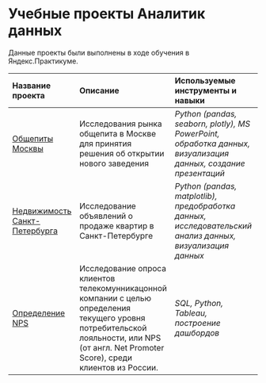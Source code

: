 # Учебные проекты Аналитик данных

Данные проекты были выполнены в ходе обучения в Яндекс.Практикуме.

| Название проекта | Описание | Используемые инструменты и навыки | Статус проекта | 
| :---------------------- | :---------------------- | :---------------------- | :---------------------- |
| [Общепиты Москвы](msk_obshepit) | Исследования рынка общепита в Москве для принятия решения об открытии нового заведения | *Python (pandas, seaborn, plotly), MS PowerPoint, обработка данных, визуализация данных, создание презентаций* | **Завершен**|
| [Недвижимость Санкт-Петербурга](spb_estate) | Исследование объявлений о продаже квартир в Санкт-Петербурге | *Python (pandas, matplotlib), предобработка данных, исследовательский анализ данных, визуализация данных* | **Завершен**|
| [Определение NPS](loyality_NPS) | Исследование опроса клиентов телекомунникацонной компании с целью определения текущего уровня потребительской лояльности, или NPS (от англ. Net Promoter Score), среди клиентов из России. | *SQL, Python, Tableau, построение дашбордов* | **Завершен**|
